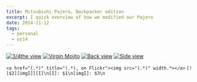 ```yaml
---
title: Mitsubishi Pajero, Backpacker edition
excerpt: I quick overview of how we modified our Pajero
date: 2014-11-12
tags:
  - personal
  - oz14
---
```


[![3/4the view][imgI]][I]
[![Virgin Mojito][imgII]][II]
[![Back view][imgIII]][III]
[![Side view][imgIV]][IV]


[I]: https://www.flickr.com/photos/windgazer/15727061381
[imgI]: https://farm6.staticflickr.com/5602/15727061381_c05a4e13f3_z.jpg
[II]:https://www.flickr.com/photos/windgazer/15196766353
[imgII]: https://farm8.staticflickr.com/7484/15196766353_e3634b1296_z.jpg
[III]: https://www.flickr.com/photos/windgazer/15631342790
[imgIII]:https://farm8.staticflickr.com/7500/15631342790_a3cd25e7f9_z.jpg
[IV]: https://www.flickr.com/photos/windgazer/15816215565
[imgIV]: https://farm9.staticflickr.com/8533/15816215565_39e168a08d_z.jpg


`<a href="(.*)" title="(.*), on Flickr"><img src="(.*)" width.*></a>`
`[![$2][imgI]][I]\n[I]: $1\n[imgI]: $3\n`

